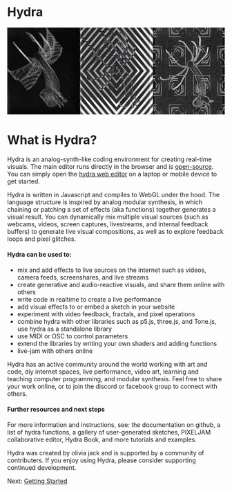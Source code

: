 # Hydra
![hydra](assets/hydra-3-01.png)

# What is Hydra?

Hydra is an analog-synth-like coding environment for creating real-time visuals. The main editor runs directly in the browser and is [open-source](https://). You can simply open the [hydra web editor](https://hydra.ojack.xyz) on a laptop or mobile device to get started.

Hydra is written in Javascript and compiles to WebGL under the hood. The language structure is inspired by analog modular synthesis, in which chaining or patching a set of effects (aka functions) together generates a visual result. You can dynamically mix multiple visual sources (such as webcams, videos, screen captures, livestreams, and internal feedback buffers) to generate live visual compositions, as well as to explore feedback loops and pixel glitches.

#### Hydra can be used to: 
- mix and add effects to live sources on the internet such as videos, camera feeds, screenshares, and live streams
- create generative and audio-reactive visuals, and share them online with others
- write code in realtime to create a live performance
- add visual effects to or embed a sketch in your website
- experiment with video feedback, fractals, and pixel operations
- combine hydra with other libraries such as p5.js, three.js, and Tone.js, use hydra as a standalone library
- use MIDI or OSC to control parameters
- extend the libraries by writing your own shaders and adding functions
- live-jam with others online

Hydra has an active community around the world working with art and code, diy internet spaces, live performance, video art, learning and teaching computer programming, and modular synthesis. Feel free to share your work online, or to join the discord or facebook group to connect with others.

#### Further resources and next steps
For more information and instructions, see: the documentation on github, a list of hydra functions, a gallery of user-generated sketches, PIXELJAM collaborative editor, Hydra Book, and more tutorials and examples.

Hydra was created by olivia jack and is supported by a community of contributers. If you enjoy using Hydra, please consider supporting continued development.

Next: [Getting Started](getting_started)
